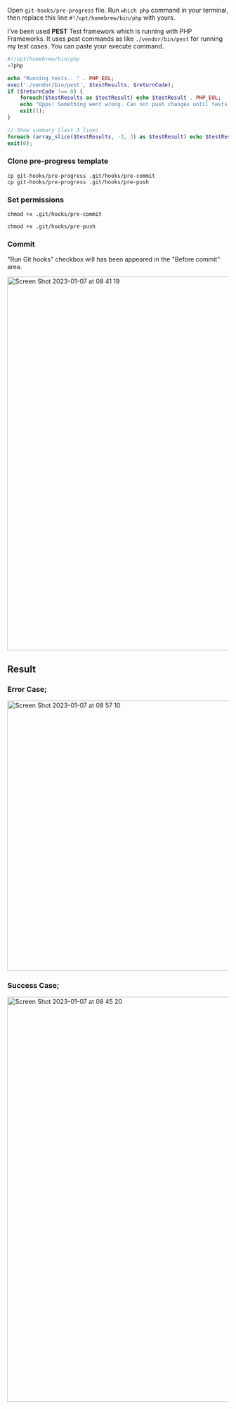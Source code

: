Open ```git-hooks/pre-progress``` file.
Run ```which php``` command in your terminal, then replace this line ```#!/opt/homebrew/bin/php``` with yours. 

I've been used <strong>PEST</strong> Test framework which is running with PHP Frameworks. It uses pest commands as like ```./vendor/bin/pest``` for running my test cases. You can paste your execute command. 

```php
#!/opt/homebrew/bin/php
<?php

echo "Running tests.. " . PHP_EOL;
exec('./vendor/bin/pest', $testResults, $returnCode);
if ($returnCode !== 0) {
    foreach($testResults as $testResult) echo $testResult . PHP_EOL;
    echo "Opps! Something went wrong. Can not push changes until tests are OK." . PHP_EOL;
    exit(1);
}

// Show summary (last 3 line)
foreach (array_slice($testResults, -3, 3) as $testResult) echo $testResult . PHP_EOL;
exit(0);
```

### Clone pre-progress template 
```
cp git-hooks/pre-progress .git/hooks/pre-commit
cp git-hooks/pre-progress .git/hooks/pre-push
```

### Set permissions
```
chmod +x .git/hooks/pre-commit
```

```
chmod +x .git/hooks/pre-push
```

### Commit
"Run Git hooks" checkbox will has been appeared in the "Before commit" area.

<img width="851" alt="Screen Shot 2023-01-07 at 08 41 19" src="https://user-images.githubusercontent.com/4670039/211133153-ad3b7c5b-f631-4a7b-a43b-cb5727cfb1e9.png">


## Result
### Error Case;
<img width="615" alt="Screen Shot 2023-01-07 at 08 57 10" src="https://user-images.githubusercontent.com/4670039/211133613-aa73a13a-0f67-4b06-9f8c-b390f5a39bb8.png">

### Success Case;
<img width="922" alt="Screen Shot 2023-01-07 at 08 45 20" src="https://user-images.githubusercontent.com/4670039/211133362-12d749d3-3528-4d51-bfbe-fc56018323ca.png">
